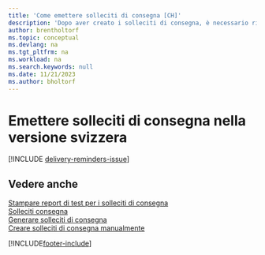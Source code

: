 ```yaml
---
title: 'Come emettere solleciti di consegna [CH]'
description: 'Dopo aver creato i solleciti di consegna, è necessario rilasciarli e stamparli in modo da poter inviare i solleciti ai fornitori.'
author: brentholtorf
ms.topic: conceptual
ms.devlang: na
ms.tgt_pltfrm: na
ms.workload: na
ms.search.keywords: null
ms.date: 11/21/2023
ms.author: bholtorf
---
```

# Emettere solleciti di consegna nella versione svizzera

[!INCLUDE [delivery-reminders-issue](../includes/ATCHDE/delivery-reminders-issue.md)]

## Vedere anche

[Stampare report di test per i solleciti di consegna](how-to-print-test-reports-for-delivery-reminders.md)  
[Solleciti consegna](delivery-reminders.md)  
[Generare solleciti di consegna](how-to-generate-delivery-reminders.md)  
[Creare solleciti di consegna manualmente](how-to-create-delivery-reminders-manually.md)  


[!INCLUDE[footer-include](../../includes/footer-banner.md)]